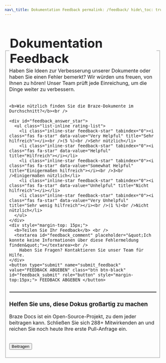 ```yaml
---
nav\_title: Dokumentation Feedback permalink: /feedback/ hide\_toc: true
---
```


<fieldset style="margin-top: 60px;">
<legend style="font-size: 2.5rem;color: #212123;font-weight:bold;">Dokumentation Feedback</legend>
<div id="feedback">
    <div id="feedback_section">
    Haben Sie Ideen zur Verbesserung unserer Dokumente oder haben Sie einen Fehler bemerkt? Wir würden uns freuen, von Ihnen zu hören! Unser Team prüft jede Einreichung, um die Dinge weiter zu verbessern.<br /><br />

    <b>Wie nützlich finden Sie die Braze-Dokumente im Durchschnitt?</b><br />

    <div id="feedback_answer_star">
      <ul class="list-inline rating-list">
        <li class="inline-star feedback-star" tabindex="0"><i class="fas fa-star" data-value="Very Helpful" title="Sehr hilfreich"></i><br />(5 %)<br />Sehr nützlich</li>
        <li class="inline-star feedback-star" tabindex="0"><i class="fas fa-star" data-value="Helpful" title="Hilfreich"></i></li>
        <li class="inline-star feedback-star" tabindex="0"><i class="fas fa-star" data-value="Somewhat Helpful" title="Einigermaßen hilfreich"></i><br />3<br />Einigermaßen nützlich</li>
        <li class="inline-star feedback-star" tabindex="0"><i class="fas fa-star" data-value="Unhelpful" title="Nicht hilfreich"></i></li>
        <li class="inline-star feedback-star" tabindex="0"><i class="fas fa-star" data-value="Very Unhelpful" title="Sehr wenig hilfreich"></i><br />(1 %)<br />Nicht nützlich</li>
      </ul>
    </div>
    <div style="margin-top: 15px;">
      <b>Teilen Sie Ihr Feedback</b> <br />
      <textarea id="feedback_comment" placeholder="&quot;Ich konnte keine Informationen über diese Fehlermeldung finden&quot;"></textarea><br />
        Haben Sie Fragen? Kontaktieren Sie unser Team für Hilfe.
    </div>
    <button type="submit" name="submit_feedback" value="FEEDBACK ABGEBEN" class="btn btn-black" id="feedback_submit" role="button" style="margin-top:15px;"> FEEDBACK ABGEBEN </button>
  </div>
  <div id="feedback_msg">
  </div>

  <hr style="border: 1px solid grey;margin-top:30px;"/>

  <h3> Helfen Sie uns, diese Dokus großartig zu machen</h3>

  Braze Docs ist ein Open-Source-Projekt, zu dem jeder beitragen kann. Schließen Sie sich 288+ Mitwirkenden an und reichen Sie noch heute Ihre erste Pull-Anfrage ein. <br /><br />


  <button type="submit" onclick="location.href='{{site.baseurl}}/contributing/home'" value="BeitragenBeginnen Sie mit dem" class="btn">Beitragen</button>

</div>
</fieldset>

<style type="text/css">
#feedback {
  font-size: 16px;
}
#feedback_answer_star {
  display: inline-block;
}
#feedback_answer_star > ul {
  display: flex;
  list-style: none !important;
  margin: 0 !important;
  line-height: 1;
}
#feedback_answer_star > ul > li {
  list-style: none;
  padding: 10px 5px;
  width: 65px;
  color: #999999 !important;
}
#feedback_answer_star > ul > li:hover,
#feedback_answer_star .rating-list li:hover~li {
  color: #000000 !important;
}
#feedback_answer_star > ul > li.active {
  color: #000000 !important;
}
#feedback_answer_star > ul > li > i {
  font-size: 35px;
}

#feedback_comment {
  margin-top: 15px;
  width: 100%;
  max-width: 680px;
  height: 140px !important;
  border: 2px solid grey !important;
  border-radius: 3px;
}
#feedback_msg {
  margin-top: 10px;
}

#feedback_msg.error {
  color: red;
  font-weight: bold;
}
.feedback-star {
  font-size: 14px;
  text-align: center;
  padding-top: 5px;
  line-height: 1em;
}
</style>
<script type="text/javascript">
  var feedback_site = '{{site.baseurl}}{{page.url}}';
  var feedback_article_title = '{{page.article_title}}';
  var feedback_nav_title = '{{page.nav_title}}';
  var feedback_helpful = '';

  $('#feedback_answer_star li').on('click', function(e){
      e.preventDefault();
      var li = $(this);
      var ul = li.parent();
      var i = li.children('i');
      feedback_helpful = i.attr('data-value') || '';
      var lis = ul.children('li');
      var is_sel = false;
      lis.each(function (f,c){
        var el = $(this)
        var star = el.children('i');
        if (star.attr('data-value') == feedback_helpful){
          is_sel = true;
        }
        if (is_sel){
          el.addClass('active');
        }
        else {
          el.removeClass('active');
        }
      })
  });


  $('#feedback_submit').on('click',function(e){
    var title = 'Documentations Feedback';
    var comment = $('#feedback_comment').val().trim();
    var feedback_div = $('#feedback_msg');
    var submit_data = {
      'Helpful': feedback_helpful,
      'URL': feedback_site,
      'Article Title':  title,
      'Nav Title': title,
      'Params': window.location.search,
      "Language": page_language,
      'Feedback': comment
    };
    if (!feedback_helpful || !comment){
      feedback_div.fadeIn();
      feedback_div.addClass('error');
      feedback_div.html('Please provide a rating and feedback');
      feedback_div.fadeOut(2000).removeClass('error');
      return;
    }
    $('#feedback_submit').hide();

    if (typeof (appboy) !== 'undefined') {
      appboy.logCustomEvent(
        "Documentations Feedback Comment", {
          "Feedback": feedback_helpful,
          "Article Title": title,
          "Nav Title": title,
          "URL": feedback_site,
          "Language": page_language,
          "Comment": comment
        }
      );
    }

    var jqxhr = $.ajax({
        url: 'https://c9616da7-4322-4bed-9b51-917c1874fb31.trayapp.io/feedback',
        method: "GET",
        dataType: "json",
        data: submit_data
      }).done(function(dt) {
        feedback_div.html('');
        if (dt['result'] == 'success'){
          $('#feedback_section').hide();
          feedback_div.html('We truly value every piece of feedback. Thank you for your response.');
          feedback_div.fadeIn("slow");
        }
        else {
          feedback_div.html('Error. Please try again at a later time.');
          $('#feedback_submit').show();
        }
        feedback_div.fadeIn("slow");
      });
  });
</script>
